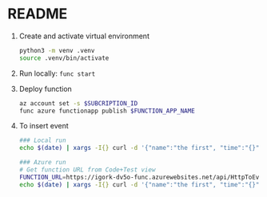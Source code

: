 # README

1. Create and activate virtual environment

    ```sh
    python3 -m venv .venv
    source .venv/bin/activate
    ```

2. Run locally: `func start`

3. Deploy function

    ```sh
    az account set -s $SUBCRIPTION_ID
    func azure functionapp publish $FUNCTION_APP_NAME
    ```

4. To insert event

    ```sh
    ### Local run
    echo $(date) | xargs -I{} curl -d '{"name":"the first", "time":"{}"}' -X POST http://localhost:7071/api/HttpToEventHub

    ### Azure run
    # Get function URL from Code+Test view
    FUNCTION_URL=https://igork-dv5o-func.azurewebsites.net/api/HttpToEventHub?code=9eIGWkAv7RKq6m3ykUWhWRLn2ZLcG4ZEGqtLN9HRaK/UkhJH5tjaBg==
    echo $(date) | xargs -I{} curl -d '{"name":"the first", "time":"{}"}' -X POST $FUNCTION_URL
    ```
